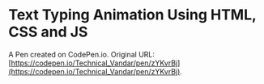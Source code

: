 # Text Typing Animation Using HTML, CSS and JS

A Pen created on CodePen.io. Original URL: [https://codepen.io/Technical_Vandar/pen/zYKvrBj](https://codepen.io/Technical_Vandar/pen/zYKvrBj).

